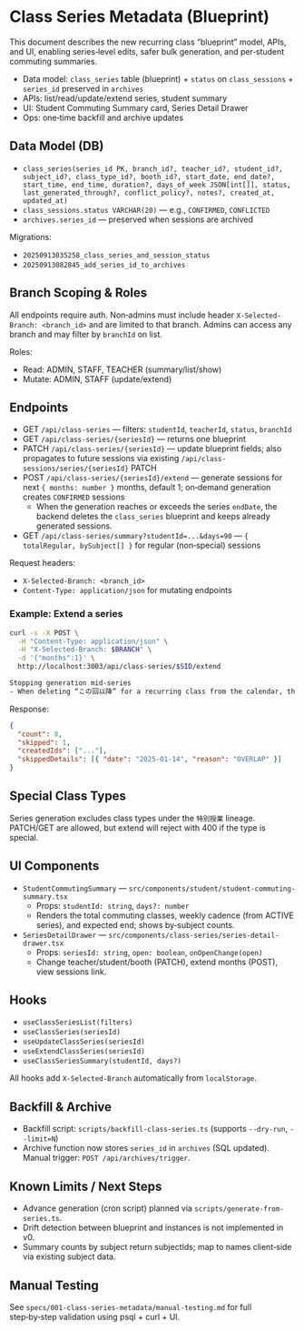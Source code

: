 # Class Series Metadata (Blueprint)

This document describes the new recurring class “blueprint” model, APIs, and UI, enabling series‑level edits, safer bulk generation, and per‑student commuting summaries.

- Data model: `class_series` table (blueprint) + `status` on `class_sessions` + `series_id` preserved in `archives`
- APIs: list/read/update/extend series, student summary
- UI: Student Commuting Summary card, Series Detail Drawer
- Ops: one‑time backfill and archive updates

## Data Model (DB)

- `class_series(series_id PK, branch_id?, teacher_id?, student_id?, subject_id?, class_type_id?, booth_id?, start_date, end_date?, start_time, end_time, duration?, days_of_week JSON[int[]], status, last_generated_through?, conflict_policy?, notes?, created_at, updated_at)`
- `class_sessions.status VARCHAR(20)` — e.g., `CONFIRMED`, `CONFLICTED`
- `archives.series_id` — preserved when sessions are archived

Migrations:

- `20250913035258_class_series_and_session_status`
- `20250913082845_add_series_id_to_archives`

## Branch Scoping & Roles

All endpoints require auth. Non‑admins must include header `X-Selected-Branch: <branch_id>` and are limited to that branch. Admins can access any branch and may filter by `branchId` on list.

Roles:

- Read: ADMIN, STAFF, TEACHER (summary/list/show)
- Mutate: ADMIN, STAFF (update/extend)

## Endpoints

- GET `/api/class-series` — filters: `studentId`, `teacherId`, `status`, `branchId`
- GET `/api/class-series/{seriesId}` — returns one blueprint
- PATCH `/api/class-series/{seriesId}` — update blueprint fields; also propagates to future sessions via existing `/api/class-sessions/series/{seriesId}` PATCH
- POST `/api/class-series/{seriesId}/extend` — generate sessions for next `{ months: number }` months, default 1; on‑demand generation creates `CONFIRMED` sessions
  - When the generation reaches or exceeds the series `endDate`, the backend deletes the `class_series` blueprint and keeps already generated sessions.
- GET `/api/class-series/summary?studentId=...&days=90` — `{ totalRegular, bySubject[] }` for regular (non‑special) sessions

Request headers:

- `X-Selected-Branch: <branch_id>`
- `Content-Type: application/json` for mutating endpoints

### Example: Extend a series

```bash
curl -s -X POST \
  -H "Content-Type: application/json" \
  -H "X-Selected-Branch: $BRANCH" \
  -d '{"months":1}' \
  http://localhost:3003/api/class-series/$SID/extend

Stopping generation mid-series
- When deleting “この回以降” for a recurring class from the calendar, the backend also updates the blueprint `endDate` to that instance’s date and raises `last_generated_through` to at least that date. This prevents the deleted occurrence (and any later ones) from being regenerated by cron/extend. Already-created sessions before that date remain.
```

Response:

```json
{
  "count": 8,
  "skipped": 1,
  "createdIds": ["..."],
  "skippedDetails": [{ "date": "2025-01-14", "reason": "OVERLAP" }]
}
```

## Special Class Types

Series generation excludes class types under the `特別授業` lineage. PATCH/GET are allowed, but extend will reject with 400 if the type is special.

## UI Components

- `StudentCommutingSummary` — `src/components/student/student-commuting-summary.tsx`
  - Props: `studentId: string`, `days?: number`
  - Renders the total commuting classes, weekly cadence (from ACTIVE series), and expected end; shows by‑subject counts.
- `SeriesDetailDrawer` — `src/components/class-series/series-detail-drawer.tsx`
  - Props: `seriesId: string`, `open: boolean`, `onOpenChange(open)`
  - Change teacher/student/booth (PATCH), extend months (POST), view sessions link.

## Hooks

- `useClassSeriesList(filters)`
- `useClassSeries(seriesId)`
- `useUpdateClassSeries(seriesId)`
- `useExtendClassSeries(seriesId)`
- `useClassSeriesSummary(studentId, days?)`

All hooks add `X-Selected-Branch` automatically from `localStorage`.

## Backfill & Archive

- Backfill script: `scripts/backfill-class-series.ts` (supports `--dry-run`, `--limit=N`)
- Archive function now stores `series_id` in `archives` (SQL updated). Manual trigger: `POST /api/archives/trigger`.

## Known Limits / Next Steps

- Advance generation (cron script) planned via `scripts/generate-from-series.ts`.
- Drift detection between blueprint and instances is not implemented in v0.
- Summary counts by subject return subjectIds; map to names client‑side via existing subject data.

## Manual Testing

See `specs/001-class-series-metadata/manual-testing.md` for full step‑by‑step validation using psql + curl + UI.
